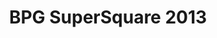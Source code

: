 ---
title: BPG SuperSquare 2013
published_at: 2015-09-18
desktop: http://fonts.ge/ka/font/741/BPG-SuperSquare-2013
---